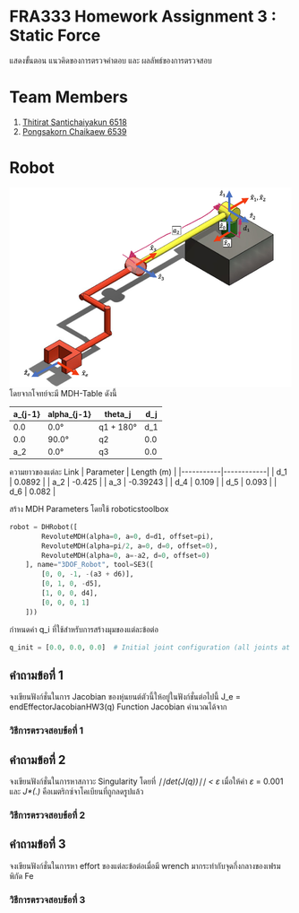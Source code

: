 # **FRA333 Homework Assignment 3 : Static Force**
แสดงขั้นตอน แนวคิดของการตรวจคำตอบ และ ผลลัพธ์ของการตรวจสอบ
# Team Members
1. [Thitirat Santichaiyakun 6518](https://github.com/Qzider)
2. [Pongsakorn Chaikaew 6539](https://github.com/pooonggg)
# Robot
![รูปหุ่นยนต์](pic1.png)
โดยจากโจทย์จะมี MDH-Table ดังนี้ 

| a_{j-1} | alpha_{j-1} | theta_j | d_j |
|-------------|------------------|----------------|---------|
| 0.0         | 0.0°             | q1 + 180°      | d_1     |
| 0.0         | 90.0°            | q2             | 0.0     |
| a_2         | 0.0°             | q3             | 0.0     |

ความยาวของแต่ละ Link
| Parameter | Length (m) |
|-----------|------------|
| d_1   | 0.0892     |
| a_2   | -0.425     |
| a_3   | -0.39243   |
| d_4   | 0.109      |
| d_5   | 0.093      |
| d_6   | 0.082      |

สร้าง MDH Parameters โดยใช้ roboticstoolbox
```py
robot = DHRobot([
        RevoluteMDH(alpha=0, a=0, d=d1, offset=pi),
        RevoluteMDH(alpha=pi/2, a=0, d=0, offset=0),
        RevoluteMDH(alpha=0, a=-a2, d=0, offset=0)
    ], name="3DOF_Robot", tool=SE3([
        [0, 0, -1, -(a3 + d6)],
        [0, 1, 0, -d5],
        [1, 0, 0, d4],
        [0, 0, 0, 1]
    ]))
``` 
กำหนดค่า q_i ที่ใช้สำหรับการสร้างมุมของแต่ละข้อต่อ
```py
q_init = [0.0, 0.0, 0.0]  # Initial joint configuration (all joints at 0 position)
``` 

## **คำถามข้อที่ 1**
จงเขียนฟังก์ชั่นในการ Jacobian ของหุ่นยนต์ตัวนี้ให้อยู่ในฟังก์ชั่นต่อไปนี้ J_e = endEffectorJacobianHW3(q)
Function Jacobian คำนวณได้จาก



### **วิธีการตรวจสอบข้อที่ 1**
## **คำถามข้อที่ 2**
จงเขียนฟังก์ชั่นในการหาสภาวะ Singularity โดยที่ _∣∣det(J(q))∣∣ < ε_ เมื่อให้ค่า _ε_ = 0.001 และ _J*(.)_ คือเมตริกซ์จาโคเบียนที่ถูกลดรูปแล้ว
### **วิธีการตรวจสอบข้อที่ 2**
## **คำถามข้อที่ 3**
จงเขียนฟังก์ชั่นในการหา effort ของแต่ละข้อต่อเมื่อมี wrench มากระทำกับจุดกึ่งกลางของเฟรมพิกัด Fe
### **วิธีการตรวจสอบข้อที่ 3**
